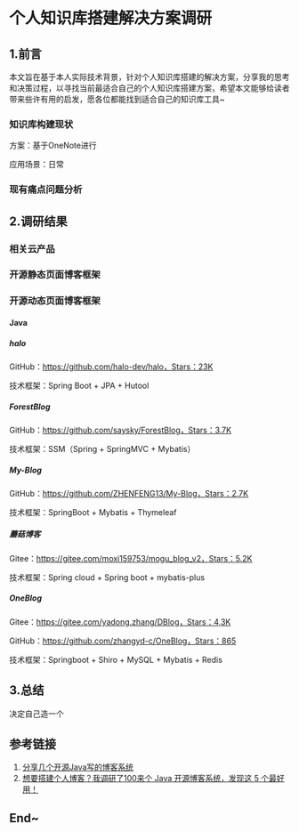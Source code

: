 # 个人知识库搭建解决方案调研

## 1.前言

本文旨在基于本人实际技术背景，针对个人知识库搭建的解决方案，分享我的思考和决策过程，以寻找当前最适合自己的个人知识库搭建方案，希望本文能够给读者带来些许有用的启发，愿各位都能找到适合自己的知识库工具~



### 知识库构建现状

方案：基于OneNote进行

应用场景：日常



### 现有痛点问题分析





## 2.调研结果

### 相关云产品





### 开源静态页面博客框架





### 开源动态页面博客框架

#### Java

##### halo

GitHub：https://github.com/halo-dev/halo，Stars：23K

技术框架：Spring Boot + JPA + Hutool



##### ForestBlog

GitHub：https://github.com/saysky/ForestBlog，Stars：3.7K

技术框架：SSM（Spring + SpringMVC + Mybatis）



##### My-Blog

GitHub：https://github.com/ZHENFENG13/My-Blog，Stars：2.7K

技术框架：SpringBoot + Mybatis + Thymeleaf



##### 蘑菇博客

Gitee：https://gitee.com/moxi159753/mogu_blog_v2，Stars：5.2K

技术框架：Spring cloud + Spring boot + mybatis-plus



##### OneBlog

Gitee：https://gitee.com/yadong.zhang/DBlog，Stars：4,3K

GitHub：https://github.com/zhangyd-c/OneBlog，Stars：865

技术框架：Springboot + Shiro + MySQL + Mybatis + Redis





## 3.总结

决定自己造一个





## 参考链接

1. [分享几个开源Java写的博客系统](https://developer.aliyun.com/article/793170)
2. [想要搭建个人博客？我调研了100来个 Java 开源博客系统，发现这 5 个最好用！](https://cloud.tencent.com/developer/article/1692351)





## End~





